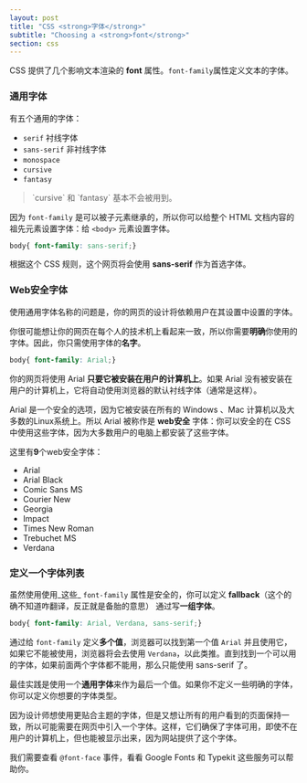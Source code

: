 ```yaml
---
layout: post
title: "CSS <strong>字体</strong>"
subtitle: "Choosing a <strong>font</strong>"
section: css
---
```


CSS 提供了几个影响文本渲染的 **font** 属性。`font-family`属性定义文本的字体。

### 通用字体

有五个通用的字体：

* `serif` 衬线字体
* `sans-serif` 非衬线字体
* `monospace`
* `cursive`
* `fantasy`

<blockquote>
`cursive` 和 `fantasy` 基本不会被用到。
</blockquote>

因为 `font-family` 是可以被子元素继承的，所以你可以给整个 HTML 文档内容的祖先元素设置字体：给 `<body>` 元素设置字体。

```css
body{ font-family: sans-serif;}
```

根据这个 CSS 规则，这个网页将会使用 **sans-serif** 作为首选字体。

### Web安全字体

使用通用字体名称的问题是，你的网页的设计将依赖用户在其设置中设置的字体。

你很可能想让你的网页在每个人的技术机上看起来一致，所以你需要**明确**你使用的字体。因此，你只需使用字体的**名字**。

```css
body{ font-family: Arial;}
```

你的网页将使用 Arial **只要它被安装在用户的计算机上**。如果 Arial 没有被安装在用户的计算机上，它将自动使用浏览器的默认衬线字体（通常是这样）。

Arial 是一个安全的选项，因为它被安装在所有的 Windows 、Mac 计算机以及大多数的Linux系统上。所以 Arial 被称作是 **web安全** 字体：你可以安全的在 CSS 中使用这些字体，因为大多数用户的电脑上都安装了这些字体。


这里有**9**个web安全字体：

* Arial
* Arial Black
* Comic Sans MS
* Courier New
* Georgia
* Impact
* Times New Roman
* Trebuchet MS
* Verdana

### 定义一个字体列表

虽然使用使用_这些_ `font-family` 属性是安全的，你可以定义 **fallback**（这个的确不知道咋翻译，反正就是备胎的意思） 通过写**一组字体**。

```css
body{ font-family: Arial, Verdana, sans-serif;}
```

通过给 `font-family` 定义**多个值**，浏览器可以找到第一个值 `Arial` 并且使用它，如果它不能被使用，浏览器将会去使用 `Verdana`，以此类推。直到找到一个可以用的字体，如果前面两个字体都不能用，那么只能使用 sans-serif 了。

最佳实践是使用一个**通用字体**来作为最后一个值。如果你不定义一些明确的字体，你可以定义你想要的字体类型。

因为设计师想使用更贴合主题的字体，但是又想让所有的用户看到的页面保持一致，所以可能需要在网页中引入一个字体。这样，它们确保了字体可用，即使不在用户的计算机上，但也能被显示出来，因为网站提供了这个字体。

我们需要查看 `@font-face` 事件，看看 Google Fonts 和 Typekit 这些服务可以帮助你。
